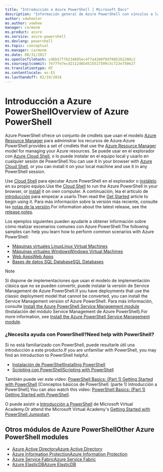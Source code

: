 ```yaml
---
title: "Introducción a Azure PowerShell | Microsoft Docs"
description: "Información general de Azure PowerShell con vínculos a la instalación y configuración."
author: sdwheeler
ms.author: sewhee
manager: carmonm
ms.product: azure
ms.service: azure-powershell
ms.devlang: powershell
ms.topic: conceptual
ms.manager: carmonm
ms.date: 08/31/2017
ms.openlocfilehash: cd6b57ff6234895ec4f7a4200f9df0852b2280c2
ms.sourcegitcommit: 7e77fe7ecd2112d6b4515517509c5c723e750e27
ms.translationtype: HT
ms.contentlocale: es-ES
ms.lasthandoff: 02/19/2018
---
```

# <a name="overview-of-azure-powershell"></a><span data-ttu-id="10525-103">Introducción a Azure PowerShell</span><span class="sxs-lookup"><span data-stu-id="10525-103">Overview of Azure PowerShell</span></span>

<span data-ttu-id="10525-104">Azure PowerShell ofrece un conjunto de cmdlets que usan el modelo [Azure Resource Manager](/azure/azure-resource-manager/resource-group-overview) para administrar los recursos de Azure.</span><span class="sxs-lookup"><span data-stu-id="10525-104">Azure PowerShell provides a set of cmdlets that use the [Azure Resource Manager](/azure/azure-resource-manager/resource-group-overview) model for managing your Azure resources.</span></span> <span data-ttu-id="10525-105">Se puede usar en el explorador con [Azure Cloud Shell](/azure/cloud-shell/overview), o lo puede instalar en el equipo local y usarlo en cualquier sesión de PowerShell.</span><span class="sxs-lookup"><span data-stu-id="10525-105">You can use it in your browser with [Azure Cloud Shell](/azure/cloud-shell/overview), or you can install it on your local machine and use it in any PowerShell session.</span></span>

<span data-ttu-id="10525-106">Use [Cloud Shell](/azure/cloud-shell/overview) para ejecutar Azure PowerShell en el explorador o [instálelo](install-azurerm-ps.md) en su propio equipo.</span><span class="sxs-lookup"><span data-stu-id="10525-106">Use the [Cloud Shell](/azure/cloud-shell/overview) to run the Azure PowerShell in your browser, or [install](install-azurerm-ps.md) it on own computer.</span></span> <span data-ttu-id="10525-107">A continuación, lea el artículo de [introducción](get-started-azureps.md) para empezar a usarlo.</span><span class="sxs-lookup"><span data-stu-id="10525-107">Then read the [Get Started](get-started-azureps.md) article to begin using it.</span></span> <span data-ttu-id="10525-108">Para más información sobre la versión más reciente, consulte las [notas de la versión](release-notes-azureps.md).</span><span class="sxs-lookup"><span data-stu-id="10525-108">For information about the latest release, see the [release notes](release-notes-azureps.md).</span></span>

<span data-ttu-id="10525-109">Los ejemplos siguientes pueden ayudarle a obtener información sobre cómo realizar escenarios comunes con Azure PowerShell:</span><span class="sxs-lookup"><span data-stu-id="10525-109">The following samples can help you learn how to perform common scenarios with Azure PowerShell:</span></span>

* [<span data-ttu-id="10525-110">Máquinas virtuales Linux</span><span class="sxs-lookup"><span data-stu-id="10525-110">Linux Virtual Machines</span></span>](/azure/virtual-machines/virtual-machines-linux-powershell-samples?toc=/powershell/azure/toc.json)
* [<span data-ttu-id="10525-111">Máquinas virtuales Windows</span><span class="sxs-lookup"><span data-stu-id="10525-111">Windows Virtual Machines</span></span>](/azure/virtual-machines/virtual-machines-windows-powershell-samples?toc=/powershell/azure/toc.json)
* [<span data-ttu-id="10525-112">Web Apps</span><span class="sxs-lookup"><span data-stu-id="10525-112">Web Apps</span></span>](/azure/app-service-web/app-service-powershell-samples?toc=/powershell/azure/toc.json)
* [<span data-ttu-id="10525-113">Bases de datos SQL Database</span><span class="sxs-lookup"><span data-stu-id="10525-113">SQL Databases</span></span>](/azure/sql-database/sql-database-powershell-samples?toc=/powershell/azure/toc.json)

> [!NOTE]
> <span data-ttu-id="10525-114">Si dispone de implementaciones que usan el modelo de implementación clásica que no se pueden convertir, puede instalar la versión de Service Management de Azure PowerShell.</span><span class="sxs-lookup"><span data-stu-id="10525-114">If you have deployments that use the classic deployment model that cannot be converted, you can install the Service Management version of Azure PowerShell.</span></span> <span data-ttu-id="10525-115">Para más información, consulte [Install the Azure PowerShell Service Management module](/powershell/azure/servicemanagement/install-azure-ps) (Instalación del módulo Service Management de Azure PowerShell).</span><span class="sxs-lookup"><span data-stu-id="10525-115">For more information, see [Install the Azure PowerShell Service Management module](/powershell/azure/servicemanagement/install-azure-ps).</span></span>


### <a name="need-help-with-powershell"></a><span data-ttu-id="10525-116">¿Necesita ayuda con PowerShell?</span><span class="sxs-lookup"><span data-stu-id="10525-116">Need help with PowerShell?</span></span>

<span data-ttu-id="10525-117">Si no está familiarizado con PowerShell, puede resultarle útil una introducción a este producto.</span><span class="sxs-lookup"><span data-stu-id="10525-117">If you are unfamiliar with PowerShell, you may find an introduction to PowerShell helpful.</span></span>

* [<span data-ttu-id="10525-118">Instalación de PowerShell</span><span class="sxs-lookup"><span data-stu-id="10525-118">Installing PowerShell</span></span>](/powershell/scripting/installing-windows-powershell)
* [<span data-ttu-id="10525-119">Scripting con PowerShell</span><span class="sxs-lookup"><span data-stu-id="10525-119">Scripting with PowerShell</span></span>](/powershell/scripting/scripting-with-windows-powershell)

<span data-ttu-id="10525-120">También puede ver este vídeo: [PowerShell Basics: (Part 1) Getting Started with PowerShell](https://channel9.msdn.com/Blogs/Taste-of-Premier/PowerShellBasicsPart1) [Conceptos básicos de PowerShell: (parte 1) Introducción a PowerShell].</span><span class="sxs-lookup"><span data-stu-id="10525-120">You can also watch this video: [PowerShell Basics: (Part 1) Getting Started with PowerShell](https://channel9.msdn.com/Blogs/Taste-of-Premier/PowerShellBasicsPart1).</span></span>

<span data-ttu-id="10525-121">O puede asistir a [Introducción a PowerShell](https://mva.microsoft.com/liveevents/powershell-jumpstart) de Microsoft Virtual Academy.</span><span class="sxs-lookup"><span data-stu-id="10525-121">Or attend the Microsoft Virtual Academy's [Getting Started with PowerShell Jumpstart](https://mva.microsoft.com/liveevents/powershell-jumpstart).</span></span>

## <a name="other-azure-powershell-modules"></a><span data-ttu-id="10525-122">Otros módulos de Azure PowerShell</span><span class="sxs-lookup"><span data-stu-id="10525-122">Other Azure PowerShell modules</span></span>

* [<span data-ttu-id="10525-123">Azure Active Directory</span><span class="sxs-lookup"><span data-stu-id="10525-123">Azure Active Directory</span></span>](/powershell/azure/active-directory/)
* [<span data-ttu-id="10525-124">Azure Information Protection</span><span class="sxs-lookup"><span data-stu-id="10525-124">Azure Information Protection</span></span>](/powershell/azure/aip/)
* [<span data-ttu-id="10525-125">Azure Service Fabric</span><span class="sxs-lookup"><span data-stu-id="10525-125">Azure Service Fabric</span></span>](/powershell/azure/service-fabric/)
* [<span data-ttu-id="10525-126">Azure ElasticDB</span><span class="sxs-lookup"><span data-stu-id="10525-126">Azure ElasticDB</span></span>](/powershell/azure/elasticdbjobs/)
